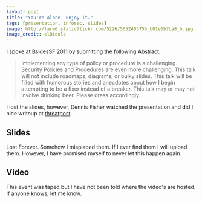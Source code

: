 ```yaml
---
layout: post
title: "You're Alone. Enjoy It."
tags: [presentation, infosec, slides]
image: http://farm6.staticflickr.com/5226/5652405755_b01e6b7ba8_b.jpg
image_credit: elBidule
---
```


I spoke at BsidesSF 2011 by submitting the following Abstract.

> Implementing any type of policy or procedure is a challenging. Security Policies and Procedures are even more challenging. This talk will not include roadmaps, diagrams, or bulky slides. This talk will be filled with humorous stories and anecdotes about how I begin attempting to be a fixer instead of a breaker. This talk may or may not involve drinking beer. Please dress accordingly.

I lost the slides, however, Dennis Fisher watched the presentation and did I nice writeup at [threatpost][1].

## Slides
Lost Forever. Somehow I misplaced them. If I ever find them I will upload them. However, I have promised myself to never let this happen again.

## Video
This event was taped but I have not been told where the video's are hosted. If anyone knows, let me know.


[1]: https://threatpost.com/en_us/blogs/its-time-move-away-build-or-break-mentality-021511